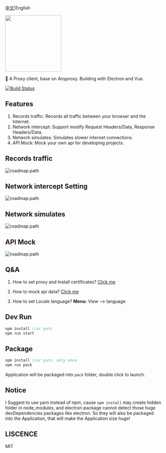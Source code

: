 [中文](https://github.com/fwon/electron-anyproxy/blob/master/README_CN.md)|English

<p><img width="180" src="https://raw.githubusercontent.com/fwon/blog/master/assets/electron-anyproxy-icon.png"></p>

📢  A Proxy client, base on Anyproxy. Building with Electron and Vue. 

[![Build Status](https://travis-ci.org/fwon/electron-anyproxy.svg?branch=master)](https://travis-ci.org/fwon/electron-anyproxy)

## Features
1. Records traffic: Records all traffic between your browser and the Internet.
2. Network intercept: Support modify Request Headers/Data, Response Headers/Data.
3. Network simulates: Simulates slower internet connections.
4. API Mock: Mock your own api for developing projects.


## Records traffic
![roadmap.path](https://raw.githubusercontent.com/fwon/blog/master/assets/electron-anyproxy-1.png)

## Network intercept Setting
![roadmap.path](https://raw.githubusercontent.com/fwon/blog/master/assets/electron-anyproxy-2.png)

## Network simulates
![roadmap.path](https://raw.githubusercontent.com/fwon/blog/master/assets/electron-anyproxy-3.png)

## API Mock
![roadmap.path](https://raw.githubusercontent.com/fwon/blog/master/assets/electron-anyproxy-4.png)

## Q&A
1. How to set proxy and Install certificates?
[Click me](http://anyproxy.io/4.x/en.html#appendix)

2. How to mock api data?
[Click me](http://mockjs.com/examples.html)

3. How to set Locale language?
**Menu:** View --> language

## Dev Run
```javascript
npm install //or yarn
npm run start
```
## Package
```javascript
npm install //or yarn, only once
npm run pack
```
Application will be packaged into `pack` folder, double click to launch.

## Notice
I Suggest to use yarn instead of npm, cause `npm install` may create hidden folder in node_modules, and electron-package cannot detect those huge devDependencies packages like electron. So they will also be packaged into the Application, that will make the Application size huge!

## LISCENCE
MIT
